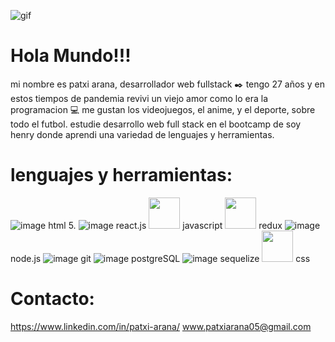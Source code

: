 
![gif](https://user-images.githubusercontent.com/90577230/158082531-7298bd7d-8bed-4f91-927b-7162ddad15d5.gif)



 # Hola Mundo!!!
mi nombre es patxi arana, 
desarrollador web fullstack  ✒️ tengo 27 años y en estos tiempos de pandemia revivi un viejo amor como lo era la programacion 💻 me gustan los videojuegos, el anime, y el deporte, sobre todo el futbol.
estudie desarrollo web full stack en el bootcamp de soy henry donde aprendi una variedad de lenguajes y herramientas.
# lenguajes y herramientas:
![image](https://user-images.githubusercontent.com/90577230/158084961-9ff15f87-0d50-42fa-a348-48c21111c66d.png) html 5.
![image](https://user-images.githubusercontent.com/90577230/158085174-c5bec289-ca1d-4c01-a306-7e43331f82aa.png) react.js
<img src="https://camo.githubusercontent.com/b4ff7f14956d1e50e56f37992f87c6a73166345ea928b6dbe1140db457b9707b/68747470733a2f2f75706c6f61642e77696b696d656469612e6f72672f77696b6970656469612f636f6d6d6f6e732f7468756d622f392f39392f556e6f6666696369616c5f4a6176615363726970745f6c6f676f5f322e7376672f3130323470782d556e6f6666696369616c5f4a6176615363726970745f6c6f676f5f322e7376672e706e67" width = "50" heigth = "50" /> javascript 
<img src = "https://camo.githubusercontent.com/7b7f04b16cc2d2d4a32985710e4d640985337a32bbb1e60cdacede2c8a4ae57b/68747470733a2f2f63646e2e776f726c64766563746f726c6f676f2e636f6d2f6c6f676f732f72656475782e737667"  width = "50" heigth = "50" /> redux
![image](https://user-images.githubusercontent.com/90577230/158087787-21b7d22b-0b9f-4934-823f-9be306fb3a95.png) node.js
![image](https://user-images.githubusercontent.com/90577230/158087838-88de3800-ad7d-4c50-a252-a97d72cf17f2.png) git
![image](https://user-images.githubusercontent.com/90577230/158087906-188c2811-2649-424c-9455-42ece976a27d.png) postgreSQL
![image](https://user-images.githubusercontent.com/90577230/158087986-4b4b687e-b960-44a5-ba24-bbceb9a57a98.png) sequelize
<img src ="https://th.bing.com/th/id/OIP.pXrq6xy_Gxua3qTfGZLXqwHaKc?pid=ImgDet&rs=1" width = "50" heigth = "50" /> css

# Contacto:
https://www.linkedin.com/in/patxi-arana/
www.patxiarana05@gmail.com














